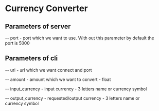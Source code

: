 # Currency Converter


## Parameters of server

  --  port - port which we want to use. With out this parameter by default the port is 5000


## Parameters of cli

  --  url - url which we want connect and port
  
  --  amount - amount which we want to convert - float
  
  --  input_currency - input currency - 3 letters name or currency symbol
  
  --  output_currency - requested/output currency - 3 letters name or currency symbol 
